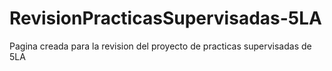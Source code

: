 # RevisionPracticasSupervisadas-5LA
Pagina creada para la revision del proyecto de practicas supervisadas de 5LA
